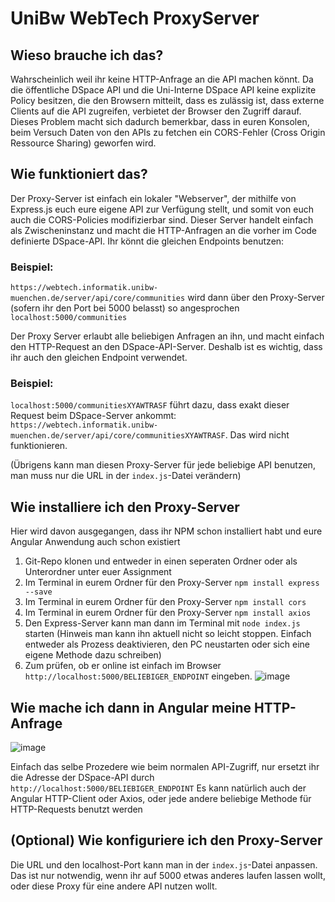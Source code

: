 # UniBw WebTech ProxyServer

## Wieso brauche ich das?
Wahrscheinlich weil ihr keine HTTP-Anfrage an die API machen könnt. Da die öffentliche DSpace API und die Uni-Interne DSpace API keine explizite Policy besitzen, die den Browsern mitteilt, dass es zulässig ist, dass externe Clients auf die API zugreifen, verbietet der Browser den Zugriff darauf. Dieses Problem macht sich dadurch bemerkbar, dass in euren Konsolen, beim Versuch Daten von den APIs zu fetchen ein CORS-Fehler (Cross Origin Ressource Sharing) geworfen wird.

## Wie funktioniert das?
Der Proxy-Server ist einfach ein lokaler "Webserver", der mithilfe von Express.js euch eure eigene API zur Verfügung stellt, und somit von euch auch die CORS-Policies modifizierbar sind. Dieser Server handelt einfach als Zwischeninstanz und macht die HTTP-Anfragen an die vorher im Code definierte DSpace-API. Ihr könnt die gleichen Endpoints benutzen:

### Beispiel:
`https://webtech.informatik.unibw-muenchen.de/server/api/core/communities` wird dann über den Proxy-Server (sofern ihr den Port bei 5000 belasst) so angesprochen `localhost:5000/communities`

Der Proxy Server erlaubt alle beliebigen Anfragen an ihn, und macht einfach den HTTP-Request an den DSpace-API-Server. Deshalb ist es wichtig, dass ihr auch den gleichen Endpoint verwendet.

### Beispiel:
`localhost:5000/communitiesXYAWTRASF` führt dazu, dass exakt dieser Request beim DSpace-Server ankommt: `https://webtech.informatik.unibw-muenchen.de/server/api/core/communitiesXYAWTRASF`. Das wird nicht funktionieren. 

(Übrigens kann man diesen Proxy-Server für jede beliebige API benutzen, man muss nur die URL in der `index.js`-Datei verändern)

## Wie installiere ich den Proxy-Server
Hier wird davon ausgegangen, dass ihr NPM schon installiert habt und eure Angular Anwendung auch schon existiert

1. Git-Repo klonen und entweder in einen seperaten Ordner oder als Unterordner unter euer Assignment
2. Im Terminal in eurem Ordner für den Proxy-Server `npm install express --save`
3. Im Terminal in eurem Ordner für den Proxy-Server `npm install cors`
4. Im Terminal in eurem Ordner für den Proxy-Server `npm install axios`
5. Den Express-Server kann man dann im Terminal mit `node index.js` starten (Hinweis man kann ihn aktuell nicht so leicht stoppen. Einfach entweder als Prozess deaktivieren, den PC neustarten oder sich eine eigene Methode dazu schreiben)
6. Zum prüfen, ob er online ist einfach im Browser `http://localhost:5000/BELIEBIGER_ENDPOINT` eingeben.
![image](https://user-images.githubusercontent.com/72654359/170254930-23438150-9ef7-4487-8a21-ecf0207930ca.png)


## Wie mache ich dann in Angular meine HTTP-Anfrage
![image](https://user-images.githubusercontent.com/72654359/170254270-70c75c00-5d7f-4bc9-8705-9786b0a4ead4.png)

Einfach das selbe Prozedere wie beim normalen API-Zugriff, nur ersetzt ihr die Adresse der DSpace-API durch `http://localhost:5000/BELIEBIGER_ENDPOINT`
Es kann natürlich auch der Angular HTTP-Client oder Axios, oder jede andere beliebige Methode für HTTP-Requests benutzt werden

## (Optional) Wie konfiguriere ich den Proxy-Server
Die URL und den localhost-Port kann man in der `index.js`-Datei anpassen. Das ist nur notwendig, wenn ihr auf 5000 etwas anderes laufen lassen wollt, oder diese Proxy für eine andere API nutzen wollt.
